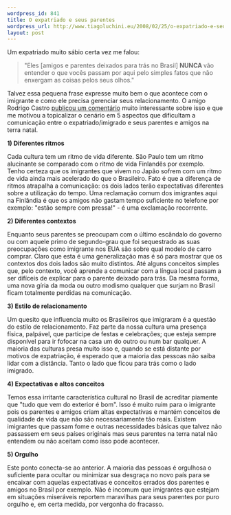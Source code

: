 ```yaml
--- 
wordpress_id: 841
title: O expatriado e seus parentes
wordpress_url: http://www.tiagoluchini.eu/2008/02/25/o-expatriado-e-seus-parentes/
layout: post
---
```

Um expatriado muito sábio certa vez me falou:
<blockquote>"Eles [amigos e parentes deixados para trás no Brasil] <strong>NUNCA </strong>vão entender o que vocês passam por aqui pelo simples fatos que não enxergam as coisas pelos seus olhos."</blockquote>
Talvez essa pequena frase expresse muito bem o que acontece com o imigrante e como ele precisa gerenciar seus relacionamento. O amigo Rodrigo Castro <a href="http://yettocome.blogspot.com/2008/02/livio-about-friendships.html" target="_blank">publicou um comentário</a> muito interessante sobre isso e que me motivou a topicalizar o cenário em 5 aspectos que dificultam a comunicação entre o expatriado/imigrado e seus parentes e amigos na terra natal.

<strong>1) Diferentes ritmos</strong>

Cada cultura tem um ritmo de vida diferente. São Paulo tem um ritmo alucinante se comparado com o ritmo de vida Finlandês por exemplo. Tenho certeza que os imigrantes que vivem no Japão sofrem com um ritmo de vida ainda mais acelerado do que o Brasileiro. Fato é que a diferença de ritmos atrapalha a comunicação: os dois lados terão expectativas diferentes sobre a utilização do tempo. Uma reclamação comum dos imigrantes aqui na Finlândia é que os amigos não gastam tempo suficiente no telefone por exemplo: "estão sempre com pressa!" - é uma exclamação recorrente.

<strong>2) Diferentes contextos</strong>

Enquanto seus parentes se preocupam com o último escândalo do governo ou com aquele primo de segundo-grau que foi sequestrado as suas preocupações como imigrante nos EUA são sobre qual modelo de carro comprar. Claro que esta é uma generalização mas é só para mostrar que os contextos dos dois lados são muito distintos. Até alguns conceitos simples que, pelo contexto, você aprende a comunicar com a língua local passam a ser difíceis de explicar para o parente deixado para trás. Da mesma forma, uma nova gíria da moda ou outro modismo qualquer que surjam no Brasil ficam totalmente perdidas na comunicação.

<strong>3) Estilo de relacionamento</strong>

Um quesito que influencia muito os Brasileiros que imigraram é a questão do estilo de relacionamento. Faz parte da nossa cultura uma presença física, palpável, que participe de festas e celebrações; que esteja sempre disponível para ir fofocar na casa um do outro ou num bar qualquer. A maioria das culturas presa muito isso e, quando se está distante por motivos de expatriação, é esperado que a maioria das pessoas não saiba lidar com a distância. Tanto o lado que ficou para trás como o lado imigrado.

<strong>4) Expectativas e altos conceitos</strong>

Temos essa irritante característica cultural no Brasil de acreditar piamente que "tudo que vem do exterior é bom". Isso é muito ruim para o imigrante pois os parentes e amigos criam altas expectativas e mantém conceitos de qualidade de vida que não são necessariamente tão reais. Existem imigrantes que passam fome e outras necessidades básicas que talvez não passassem em seus países originais mas seus parentes na terra natal não entendem ou não aceitam como isso pode acontecer.

<strong>5) Orgulho</strong>

Este ponto conecta-se ao anterior. A maioria das pessoas é orgulhosa o suficiente para ocultar ou minimizar sua desgraça no novo país para se encaixar com aquelas expectativas e conceitos errados dos parentes e amigos no Brasil por exemplo. Não é incomum que imigrantes que estejam em situações miseráveis reportem maravilhas para seus parentes por puro orgulho e, em certa medida, por vergonha do fracasso.
